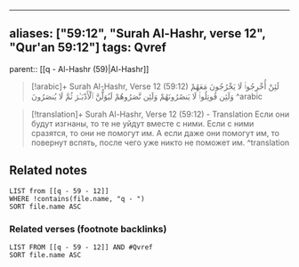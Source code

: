 
---
aliases: ["59:12", "Surah Al-Hashr, verse 12", "Qur'an 59:12"]
tags: Qvref
---

parent:: [[q - Al-Hashr (59)|Al-Hashr]]

> [!arabic]+ Surah Al-Hashr, Verse 12 (59:12)
> <span class="quran-arabic">لَئِنْ أُخْرِجُوا۟ لَا يَخْرُجُونَ مَعَهُمْ وَلَئِن قُوتِلُوا۟ لَا يَنصُرُونَهُمْ وَلَئِن نَّصَرُوهُمْ لَيُوَلُّنَّ ٱلْأَدْبَـٰرَ ثُمَّ لَا يُنصَرُونَ</span>
^arabic

> [!translation]+ Surah Al-Hashr, Verse 12 (59:12) - Translation
> Если они будут изгнаны, то те не уйдут вместе с ними. Если с ними сразятся, то они не помогут им. А если даже они помогут им, то повернут вспять, после чего уже никто не поможет им.
^translation



## Related notes
```dataview
LIST from [[q - 59 - 12]]
WHERE !contains(file.name, "q - ")
SORT file.name ASC
```

### Related verses (footnote backlinks)
```dataview
LIST FROM [[q - 59 - 12]] AND #Qvref
SORT file.name ASC
```


